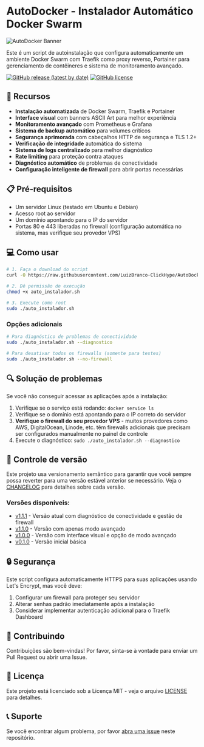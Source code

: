 # AutoDocker - Instalador Automático Docker Swarm

![AutoDocker Banner](https://via.placeholder.com/800x200/0d47a1/ffffff?text=AutoDocker)

Este é um script de autoinstalação que configura automaticamente um ambiente Docker Swarm com Traefik como proxy reverso, Portainer para gerenciamento de contêineres e sistema de monitoramento avançado.

[![GitHub release (latest by date)](https://img.shields.io/github/v/release/LuizBranco-ClickHype/AutoDocker)](https://github.com/LuizBranco-ClickHype/AutoDocker/releases)
[![GitHub license](https://img.shields.io/github/license/LuizBranco-ClickHype/AutoDocker)](https://github.com/LuizBranco-ClickHype/AutoDocker/blob/main/LICENSE)

## 🚀 Recursos

- **Instalação automatizada** de Docker Swarm, Traefik e Portainer
- **Interface visual** com banners ASCII Art para melhor experiência
- **Monitoramento avançado** com Prometheus e Grafana
- **Sistema de backup automático** para volumes críticos
- **Segurança aprimorada** com cabeçalhos HTTP de segurança e TLS 1.2+
- **Verificação de integridade** automática do sistema
- **Sistema de logs centralizado** para melhor diagnóstico
- **Rate limiting** para proteção contra ataques
- **Diagnóstico automático** de problemas de conectividade
- **Configuração inteligente de firewall** para abrir portas necessárias

## 📋 Pré-requisitos

- Um servidor Linux (testado em Ubuntu e Debian)
- Acesso root ao servidor
- Um domínio apontando para o IP do servidor
- Portas 80 e 443 liberadas no firewall (configuração automática no sistema, mas verifique seu provedor VPS)

## 💻 Como usar

```bash
# 1. Faça o download do script
curl -O https://raw.githubusercontent.com/LuizBranco-ClickHype/AutoDocker/main/auto_instalador.sh

# 2. Dê permissão de execução
chmod +x auto_instalador.sh

# 3. Execute como root
sudo ./auto_instalador.sh
```

### Opções adicionais

```bash
# Para diagnóstico de problemas de conectividade
sudo ./auto_instalador.sh --diagnostico

# Para desativar todos os firewalls (somente para testes)
sudo ./auto_instalador.sh --no-firewall
```

## 🔍 Solução de problemas

Se você não conseguir acessar as aplicações após a instalação:

1. Verifique se o serviço está rodando: `docker service ls`
2. Verifique se o domínio está apontando para o IP correto do servidor
3. **Verifique o firewall do seu provedor VPS** - muitos provedores como AWS, DigitalOcean, Linode, etc. têm firewalls adicionais que precisam ser configurados manualmente no painel de controle
4. Execute o diagnóstico: `sudo ./auto_instalador.sh --diagnostico`

## 🔄 Controle de versão

Este projeto usa versionamento semântico para garantir que você sempre possa reverter para uma versão estável anterior se necessário. Veja o [CHANGELOG](CHANGELOG.md) para detalhes sobre cada versão.

### Versões disponíveis:

- [v1.1.1](./versoes/v1.1.1/) - Versão atual com diagnóstico de conectividade e gestão de firewall
- [v1.1.0](./versoes/v1.1.0/) - Versão com apenas modo avançado
- [v1.0.0](./versoes/v1.0.0/) - Versão com interface visual e opção de modo avançado
- [v0.1.0](./versoes/v0.1.0/) - Versão inicial básica

## 🔒 Segurança

Este script configura automaticamente HTTPS para suas aplicações usando Let's Encrypt, mas você deve:

1. Configurar um firewall para proteger seu servidor
2. Alterar senhas padrão imediatamente após a instalação
3. Considerar implementar autenticação adicional para o Traefik Dashboard

## 🤝 Contribuindo

Contribuições são bem-vindas! Por favor, sinta-se à vontade para enviar um Pull Request ou abrir uma Issue.

## 📜 Licença

Este projeto está licenciado sob a Licença MIT - veja o arquivo [LICENSE](LICENSE) para detalhes.

## 📞 Suporte

Se você encontrar algum problema, por favor [abra uma issue](https://github.com/LuizBranco-ClickHype/AutoDocker/issues/new) neste repositório. 